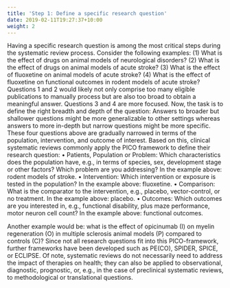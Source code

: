 ```yaml
---
title: 'Step 1: Define a specific research question'
date: 2019-02-11T19:27:37+10:00
weight: 2
---
```


Having a specific research question is among the most critical steps during the systematic review process. Consider the following examples:
(1) What is the effect of drugs on animal models of neurological disorders?
(2) What is the effect of drugs on animal models of acute stroke?
(3) What is the effect of fluoxetine on animal models of acute stroke?
(4) What is the effect of fluoxetine on functional outcomes in rodent models of acute stroke?
Questions 1 and 2 would likely not only comprise too many eligible publications to manually process but are also too broad to obtain a meaningful answer. Questions 3 and 4 are more focused. Now, the task is to define the right breadth and depth of the question: Answers to broader but shallower questions might be more generalizable to other settings whereas answers to more in-depth but narrow questions might be more specific.
These four questions above are gradually narrowed in terms of the population, intervention, and outcome of interest. Based on this, clinical systematic reviews commonly apply the PICO framework to define their research question:
• Patients, Population or Problem: Which characteristics does the population have, e.g., in terms of species, sex, development stage or other factors? Which problem are you addressing? In the example above: rodent models of stroke.
• Intervention: Which intervention or exposure is tested in the population? In the example above: fluoxetine.
• Comparison: What is the comparator to the intervention, e.g., placebo, vector-control, or no treatment. In the example above: placebo.
• Outcomes: Which outcomes are you interested in, e.g., functional disability, plus maze performance, motor neuron cell count? In the example above: functional outcomes.

Another example would be: what is the effect of opicinumab (I) on myelin regeneration (O) in multiple sclerosis animal models (P) compared to controls (C)? Since not all research questions fit into this PICO-framework, further frameworks have been developed such as PE(CO), SPIDER, SPICE, or ECLIPSE. Of note, systematic reviews do not necessarily need to address the impact of therapies on health; they can also be applied to observational, diagnostic, prognostic, or, e.g., in the case of preclinical systematic reviews, to methodological or translational questions.

